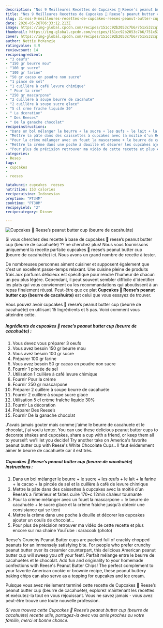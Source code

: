 ```yaml
---
description: "Nos 9 Meilleures Recettes de Cupcakes 🧁 Reese’s peanut butter cup (beurre de cacahuète)"
title: "Nos 9 Meilleures Recettes de Cupcakes 🧁 Reese’s peanut butter cup (beurre de cacahuète)"
slug: 31-nos-9-meilleures-recettes-de-cupcakes-reeses-peanut-butter-cup-beurre-de-cacahuete
date: 2020-05-28T06:33:12.213Z
image: https://img-global.cpcdn.com/recipes/151cc92b2053c7b6/751x532cq70/cupcakes-🧁-reeses-peanut-butter-cup-beurre-de-cacahuete-photo-principale-de-la-recette.jpg
thumbnail: https://img-global.cpcdn.com/recipes/151cc92b2053c7b6/751x532cq70/cupcakes-🧁-reeses-peanut-butter-cup-beurre-de-cacahuete-photo-principale-de-la-recette.jpg
cover: https://img-global.cpcdn.com/recipes/151cc92b2053c7b6/751x532cq70/cupcakes-🧁-reeses-peanut-butter-cup-beurre-de-cacahuete-photo-principale-de-la-recette.jpg
author: Nettie McKenzie
ratingvalue: 4.9
reviewcount: 14
recipeingredient:
- "3 oeufs"
- "150 gr beurre mou"
- "100 gr sucre"
- "100 gr farine"
- "50 gr cacao en poudre non sucre"
- "1 pince de sel"
- "1 cuillère à café levure chimique"
- " Pour la crme"
- "250 gr mascarpone"
- "2 cuillère à soupe beurre de cacahute"
- "2 cuillère à soupe sucre glace"
- "5 cl crme frache liquide 30"
- " La dcoration"
- " Des Reeses"
- " De la ganache chocolat"
recipeinstructions:
- "Dans un bol mélanger le beurre + le sucre + les œufs + le lait + la farine + le cacao + la pincée de sel et la cuillère à café de levure chimique"
- "Mettre la pâte dans des caissettes à cupcakes avec la moitié d’un Reese’s a l’intérieur et faites cuire 170•c 12min chaleur tournante"
- "Pour la crème mélanger avec un fouet la mascarpone + le beurre de cacahuète + le sucre glace et la crème fraîche jusqu’à obtenir une consistance qui se tient"
- "Mettre la crème dans une poche à douille et décorer les cupcakes ajouter un coulis de chocolat..."
- "Pour plus de précision retrouver ma vidéo de cette recette et plus encore sur ma chaîne YouTube : saracook (photo)"
categories:
- Resep
tags:
- cupcakes
- 
- reeses

katakunci: cupcakes  reeses 
nutrition: 153 calories
recipecuisine: Indonesian
preptime: "PT34M"
cooktime: "PT30M"
recipeyield: "2"
recipecategory: Dinner

---
```



![Cupcakes 🧁 Reese’s peanut butter cup (beurre de cacahuète)](https://img-global.cpcdn.com/recipes/151cc92b2053c7b6/751x532cq70/cupcakes-🧁-reeses-peanut-butter-cup-beurre-de-cacahuete-photo-principale-de-la-recette.jpg)

Si vous cherchez des recette à base de cupcakes 🧁 reese’s peanut butter cup (beurre de cacahuète) ?? ne cherchez plus! Nous vous fournissons uniquement la recette parfaite cupcakes 🧁 reese’s peanut butter cup (beurre de cacahuète) ici. Nous avons un grand nombre de recette à tester.

De nombreuses personnes aiment cuisiner et supposent également que c'est un excellent passe-temps relaxant. Une cuisine pleine de produits frais aux parfums délicieux est spécifique pour rendre l'humeur de chacun un peu plus légère. Cependant, il peut souvent sembler difficile d'identifier les plats qui vous conviennent ou les recommandations qui aboutissent à un repas finalement réussi. Peut-être que ce plat <strong> Cupcakes 🧁 Reese’s peanut butter cup (beurre de cacahuète) </strong> est celui que vous essayez de trouver.

<!--inarticleads1-->

Vous pouvez avoir cupcakes 🧁 reese’s peanut butter cup (beurre de cacahuète) en utilisant 15 Ingrédients et 5 pas. Voici comment vous atteindre cette.

##### Ingrédients de cupcakes 🧁 reese’s peanut butter cup (beurre de cacahuète) :

1. Vous devez vous préparer 3 oeufs
1. Vous avez besoin 150 gr beurre mou
1. Vous avez besoin 100 gr sucre
1. Préparer 100 gr farine
1. Vous avez besoin 50 gr cacao en poudre non sucre
1. Fournir 1 pincée de sel
1. Utilisation 1 cuillère à café levure chimique
1. Fournir  Pour la crème
1. Fournir 250 gr mascarpone
1. Préparer 2 cuillère à soupe beurre de cacahuète
1. Fournir 2 cuillère à soupe sucre glace
1. Utilisation 5 cl crème fraîche liquide 30%
1. Fournir  La décoration
1. Préparer  Des Reese’s
1. Fournir  De la ganache chocolat


J&#39;avais jamais gouter mais comme j&#39;aime le beurre de cacahuete et le chocolat, j&#39;ai voulu tenter. You can use these delicious peanut butter cups to decorate shakes and cupcakes, share a cup with a friend, or keep them all to yourself: we&#39;ll let you decide! Try another take on America&#39;s favorite peanut butter cup with Reese&#39;s White Chocolate Cups.. Il faut évidemment aimer le beurre de cacahuète car il est très. 

<!--inarticleads2-->

##### Cupcakes 🧁 Reese’s peanut butter cup (beurre de cacahuète) instructions :

1. Dans un bol mélanger le beurre + le sucre + les œufs + le lait + la farine + le cacao + la pincée de sel et la cuillère à café de levure chimique
1. Mettre la pâte dans des caissettes à cupcakes avec la moitié d’un Reese’s a l’intérieur et faites cuire 170•c 12min chaleur tournante
1. Pour la crème mélanger avec un fouet la mascarpone + le beurre de cacahuète + le sucre glace et la crème fraîche jusqu’à obtenir une consistance qui se tient
1. Mettre la crème dans une poche à douille et décorer les cupcakes ajouter un coulis de chocolat...
1. Pour plus de précision retrouver ma vidéo de cette recette et plus encore sur ma chaîne YouTube : saracook (photo)


Reese&#39;s Crunchy Peanut Butter cups are packed full of crackly chopped peanuts for an immensely satisfying bite. For people who prefer crunchy peanut butter over its creamier counterpart, this delicious American peanut butter cup will sweep you off your feet!. Parfait mélange entre le beurre de cacahuètes et le chocolat. Add fun and originality to your homemade confections with Reese&#39;s Peanut Butter Chips! The perfect complement to your favorite American cookie or brownie recipe, these peanut buttery baking chips can also serve as a topping for cupcakes and ice cream. 

<!--inarticleads1-->

<p>
Puisque vous avez réellement terminé cette recette de Cupcakes 🧁 Reese’s peanut butter cup (beurre de cacahuète), explorez maintenant les recettes et exécutez-la tout en vous réjouissant. Vous ne savez jamais - vous avez peut-être trouvé une toute nouvelle profession.
</p>

<p>
<i>Si vous trouvez cette Cupcakes 🧁 Reese’s peanut butter cup (beurre de cacahuète) recette utile, partagez-la avec vos amis proches ou votre famille, merci et bonne chance.</i>
</p>
